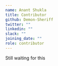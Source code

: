 ```yaml
---
name: Anant Shukla
title: Contributor
github: Demon-Sheriff
twitter: ""
linkedin: ""
slack: ""
joining_date: ""
role: contributor
---
```


Still waiting for this
